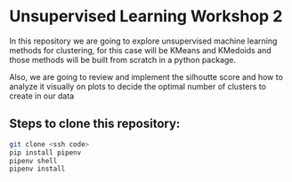 # Unsupervised Learning Workshop 2

In this repository we are going to explore unsupervised machine learning methods for clustering, for this case will be KMeans and KMedoids
and those methods will be built from scratch in a python package.

Also, we are going to review and implement the silhoutte score and how to analyze it visually on plots to decide the optimal number of clusters to create in our data

## Steps to clone this repository:

```sh
git clone <ssh code>
pip install pipenv
pipenv shell
pipenv install
```